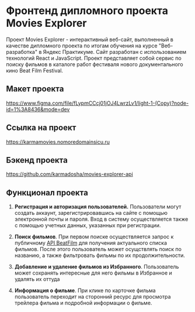 # Фронтенд дипломного проекта Movies Explorer
Проект Movies Explorer - интерактивный веб-сайт, выполненный в качестве дипломного проекта по итогам обучения на курсе "Веб-разработка" в Яндекс Практикуме. Сайт разработан с использованием технологий React и JavaScript. Проект представляет собой сервис по поиску фильмов в каталоге работ фестиваля нового документального кино Beat Film Festival.

## Макет проекта
 https://www.figma.com/file/fLypmCCcj01jOJ4LwrzLv1/light-1-(Copy)?node-id=1%3A8436&mode=dev

## Ссылка на проект
https://karmamovies.nomoredomainsicu.ru

## Бэкенд проекта
 https://github.com/karmadosha/movies-explorer-api 

## Функционал проекта

1. <b>Регистрация и авторизация пользователей.</b> Пользователи могут создать аккаунт, зарегистрировавшись на сайте с помощью электронной почты и пароля. Вход в систему осуществляется также с помощью учетных данных, указанных при регистрации. 

2. <b>Поиск фильмов</b>. При первом поиске осуществляется запрос к публичному <a href="https://api.nomoreparties.co/beatfilm-movies">API BeatFilm</a> для получения актуального списка фильмов. После этого пользователь может осущствлять поиск по названию, а также фильтровать фильмы по их продолжительности.

3. <b>Добавление и удаление фильмов из Избранного</b>. Пользователь может сохранять интересные для него фильмы в Избранное и удалять их оттуда

4. <b>Информация о фильме</b>. При клике по карточке фильма пользователь переходит на сторонний ресурс для просмотра трейлера фильма и подробной информации о фильме.

